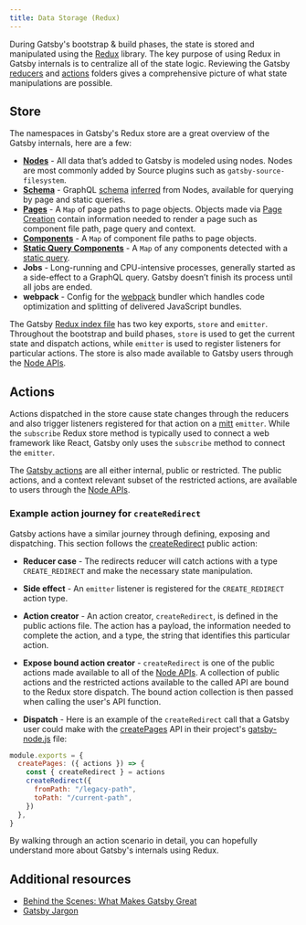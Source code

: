```yaml
---
title: Data Storage (Redux)
---
```


During Gatsby's bootstrap & build phases, the state is stored and manipulated using the [Redux](https://redux.js.org/) library. The key purpose of using Redux in Gatsby internals is to centralize all of the state logic. Reviewing the Gatsby [reducers](https://github.com/gatsbyjs/gatsby/tree/master/packages/gatsby/src/redux/reducers) and [actions](https://github.com/gatsbyjs/gatsby/tree/master/packages/gatsby/src/redux/actions) folders gives a comprehensive picture of what state manipulations are possible.

## Store

The namespaces in Gatsby's Redux store are a great overview of the Gatsby internals, here are a few:

- **[Nodes](/docs/reference/builds/node-interface/)** - All data that’s added to Gatsby is modeled using nodes. Nodes are most commonly added by Source plugins such as `gatsby-source-filesystem`.
- **[Schema](/docs/schema-generation/)** - GraphQL [schema](/docs/glossary#schema) [inferred](/docs/glossary#inference) from Nodes, available for querying by page and static queries.
- **[Pages](/docs/gatsby-internals-terminology/#page)** - A `Map` of page paths to page objects. Objects made via [Page Creation](/docs/page-creation) contain information needed to render a page such as component file path, page query and context.
- **[Components](/docs/gatsby-internals-terminology/#component)** - A `Map` of component file paths to page objects.
- **[Static Query Components](/docs/static-vs-normal-queries/#keeping-track-of-site-queries-during-build-in-redux-stores)** - A `Map` of any components detected with a [static query](/docs/how-to/sourcing-data/static-query/).
- **Jobs** - Long-running and CPU-intensive processes, generally started as a side-effect to a GraphQL query. Gatsby doesn’t finish its process until all jobs are ended.
- **webpack** - Config for the [webpack](/docs/webpack-and-ssr/) bundler which handles code optimization and splitting of delivered JavaScript bundles.

The Gatsby [Redux index file](https://github.com/gatsbyjs/gatsby/tree/master/packages/gatsby/src/redux/index.ts) has two key exports, `store` and `emitter`. Throughout the bootstrap and build phases, `store` is used to get the current state and dispatch actions, while `emitter` is used to register listeners for particular actions. The store is also made available to Gatsby users through the [Node APIs](/docs/reference/builds/gatsby-node/).

## Actions

Actions dispatched in the store cause state changes through the reducers and also trigger listeners registered for that action on a [mitt](https://www.npmjs.com/package/mitt) `emitter`. While the `subscribe` Redux store method is typically used to connect a web framework like React, Gatsby only uses the `subscribe` method to connect the `emitter`.

The [Gatsby actions](/docs/reference/builds/actions/) are all either internal, public or restricted. The public actions, and a context relevant subset of the restricted actions, are available to users through the [Node APIs](/docs/reference/builds/gatsby-node/).

### Example action journey for `createRedirect`

Gatsby actions have a similar journey through defining, exposing and dispatching. This section follows the [createRedirect](/docs/reference/builds/actions/#createRedirect) public action:

- **Reducer case** - The redirects reducer will catch actions with a type `CREATE_REDIRECT` and make the necessary state manipulation.

- **Side effect** - An `emitter` listener is registered for the `CREATE_REDIRECT` action type.

- **Action creator** - An action creator, `createRedirect`, is defined in the public actions file. The action has a payload, the information needed to complete the action, and a type, the string that identifies this particular action.

- **Expose bound action creator** - `createRedirect` is one of the public actions made available to all of the [Node APIs](/docs/reference/builds/gatsby-node/). A collection of public actions and the restricted actions available to the called API are bound to the Redux store dispatch. The bound action collection is then passed when calling the user's API function.

- **Dispatch** - Here is an example of the `createRedirect` call that a Gatsby user could make with the [createPages](/docs/reference/builds/gatsby-node/#createPages) API in their project's [gatsby-node.js](/docs/reference/builds/gatsby-node/) file:

```javascript:title=gatsby-node.js
module.exports = {
  createPages: ({ actions }) => {
    const { createRedirect } = actions
    createRedirect({
      fromPath: "/legacy-path",
      toPath: "/current-path",
    })
  },
}
```

By walking through an action scenario in detail, you can hopefully understand more about Gatsby's internals using Redux.

## Additional resources

- [Behind the Scenes: What Makes Gatsby Great](/blog/2019-04-02-behind-the-scenes-what-makes-gatsby-great/)
- [Gatsby Jargon](/docs/conceptual/gatsby-jargon/)
